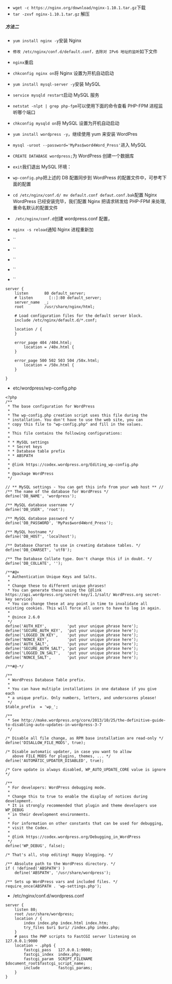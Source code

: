 - `wget -c https://nginx.org/download/nginx-1.10.1.tar.gz`下载
- `tar -zxvf nginx-1.10.1.tar.gz` 解压
##### 方法二
- `yum install nginx -y`安装 Nginx
- `修改 /etc/nginx/conf.d/default.conf，去除对 IPv6 地址的监听`如下文件
- `nginx`重启
- `chkconfig nginx on`将 Nginx 设置为开机自动启动 

- `yum install mysql-server -y`安装 MySQL
- `service mysqld restart`启动 MySQL 服务
- `netstat -nlpt | grep php-fpm`可以使用下面的命令查看 PHP-FPM 进程监听哪个端口
- `chkconfig mysqld on`将 MySQL 设置为开机自动启动

- `yum install wordpress -y`，继续使用 yum 来安装 WordPres
- `mysql -uroot --password='MyPas$word4Word_Press'`进入 MySQL
- `CREATE DATABASE wordpress;`为 WordPress 创建一个数据库
- `exit`我们退出 MySQL 环境：
- `wp-config.php`把上述的 DB 配置同步到 WordPress 的配置文件中，可参考下面的配置



- `cd /etc/nginx/conf.d/
mv default.conf defaut.conf.bak`配置 Nginx
WordPress 已经安装完毕，我们配置 Nginx 把请求转发给 PHP-FPM 来处理,重命名默认的配置文件
- ` /etc/nginx/conf.d`创建 wordpress.conf 配置，
- `nginx -s reload`通知 Nginx 进程重新加
- ``
- ``
- ``
- ``
- ``
```
server {
    listen       80 default_server;
    # listen       [::]:80 default_server;
    server_name  _;
    root         /usr/share/nginx/html;

    # Load configuration files for the default server block.
    include /etc/nginx/default.d/*.conf;

    location / {
    }

    error_page 404 /404.html;
        location = /40x.html {
    }

    error_page 500 502 503 504 /50x.html;
        location = /50x.html {
    }

}
```
- etc/wordpress/wp-config.php
```
<?php
/**
 * The base configuration for WordPress
 *
 * The wp-config.php creation script uses this file during the
 * installation. You don't have to use the web site, you can
 * copy this file to "wp-config.php" and fill in the values.
 *
 * This file contains the following configurations:
 *
 * * MySQL settings
 * * Secret keys
 * * Database table prefix
 * * ABSPATH
 *
 * @link https://codex.wordpress.org/Editing_wp-config.php
 *
 * @package WordPress
 */

// ** MySQL settings - You can get this info from your web host ** //
/** The name of the database for WordPress */
define('DB_NAME', 'wordpress');

/** MySQL database username */
define('DB_USER', 'root');

/** MySQL database password */
define('DB_PASSWORD', 'MyPas$word4Word_Press');

/** MySQL hostname */
define('DB_HOST', 'localhost');

/** Database Charset to use in creating database tables. */
define('DB_CHARSET', 'utf8');

/** The Database Collate type. Don't change this if in doubt. */
define('DB_COLLATE', '');

/**#@+
 * Authentication Unique Keys and Salts.
 *
 * Change these to different unique phrases!
 * You can generate these using the {@link https://api.wordpress.org/secret-key/1.1/salt/ WordPress.org secret-key service}
 * You can change these at any point in time to invalidate all existing cookies. This will force all users to have to log in again.
 *
 * @since 2.6.0
 */
define('AUTH_KEY',         'put your unique phrase here');
define('SECURE_AUTH_KEY',  'put your unique phrase here');
define('LOGGED_IN_KEY',    'put your unique phrase here');
define('NONCE_KEY',        'put your unique phrase here');
define('AUTH_SALT',        'put your unique phrase here');
define('SECURE_AUTH_SALT', 'put your unique phrase here');
define('LOGGED_IN_SALT',   'put your unique phrase here');
define('NONCE_SALT',       'put your unique phrase here');

/**#@-*/

/**
 * WordPress Database Table prefix.
 *
 * You can have multiple installations in one database if you give each
 * a unique prefix. Only numbers, letters, and underscores please!
 */
$table_prefix  = 'wp_';

/**
 * See http://make.wordpress.org/core/2013/10/25/the-definitive-guide-to-disabling-auto-updates-in-wordpress-3-7
 */

/* Disable all file change, as RPM base installation are read-only */
define('DISALLOW_FILE_MODS', true);

/* Disable automatic updater, in case you want to allow
   above FILE_MODS for plugins, themes, ... */
define('AUTOMATIC_UPDATER_DISABLED', true);

/* Core update is always disabled, WP_AUTO_UPDATE_CORE value is ignore */

/**
 * For developers: WordPress debugging mode.
 *
 * Change this to true to enable the display of notices during development.
 * It is strongly recommended that plugin and theme developers use WP_DEBUG
 * in their development environments.
 *
 * For information on other constants that can be used for debugging,
 * visit the Codex.
 *
 * @link https://codex.wordpress.org/Debugging_in_WordPress
 */
define('WP_DEBUG', false);

/* That's all, stop editing! Happy blogging. */

/** Absolute path to the WordPress directory. */
if ( !defined('ABSPATH') )
    define('ABSPATH', '/usr/share/wordpress');

/** Sets up WordPress vars and included files. */
require_once(ABSPATH . 'wp-settings.php');
```

- /etc/nginx/conf.d/wordpress.conf
```
server {
    listen 80;
    root /usr/share/wordpress;
    location / {
        index index.php index.html index.htm;
        try_files $uri $uri/ /index.php index.php;
    }
    # pass the PHP scripts to FastCGI server listening on 127.0.0.1:9000
    location ~ .php$ {
        fastcgi_pass   127.0.0.1:9000;
        fastcgi_index  index.php;
        fastcgi_param  SCRIPT_FILENAME  $document_root$fastcgi_script_name;
        include        fastcgi_params;
    }
}
```